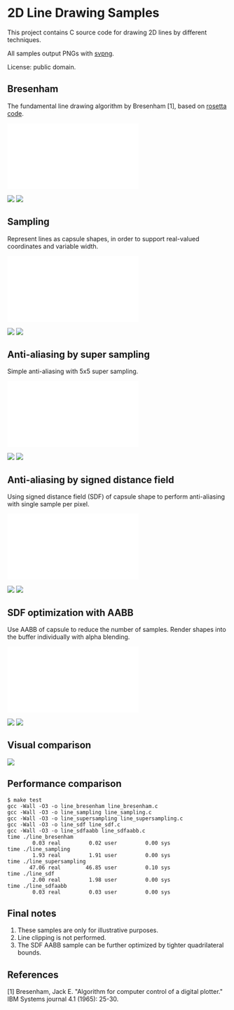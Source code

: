# 2D Line Drawing Samples

This project contains C source code for drawing 2D lines by different techniques.

All samples output PNGs with [svpng](https://github.com/miloyip/svpng).

License: public domain.

## Bresenham

The fundamental line drawing algorithm by Bresenham [1], based on [rosetta code](https://rosettacode.org/wiki/Bitmap/Bresenham%27s_line_algorithm#C).

![line_bresenham.c](line_bresenham.c)

![ ](line_bresenham.png)
![ ](line_bresenham_zoom.png)

## Sampling

Represent lines as capsule shapes, in order to support real-valued coordinates and variable width.

![line_sampling.c](line_sampling.c)

![ ](line_sampling.png)
![ ](line_sampling_zoom.png)

## Anti-aliasing by super sampling

Simple anti-aliasing with 5x5 super sampling.

![line_supersampling.c](line_supersampling.c)

![ ](line_supersampling.png)
![ ](line_supersampling_zoom.png)

## Anti-aliasing by signed distance field

Using signed distance field (SDF) of capsule shape to perform anti-aliasing with single sample per pixel.

![line_sdf.c](line_sdf.c)

![ ](line_sdf.png)
![ ](line_sdf_zoom.png)

## SDF optimization with AABB

Use AABB of capsule to reduce the number of samples. Render shapes into the buffer individually with alpha blending.

![line_sdfaabb.c](line_sdfaabb.c)

![ ](line_sdfaabb.png)
![ ](line_sdfaabb_zoom.png)

## Visual comparison

![ ](line_montage_zoom.png)

## Performance comparison

~~~
$ make test
gcc -Wall -O3 -o line_bresenham line_bresenham.c
gcc -Wall -O3 -o line_sampling line_sampling.c
gcc -Wall -O3 -o line_supersampling line_supersampling.c
gcc -Wall -O3 -o line_sdf line_sdf.c
gcc -Wall -O3 -o line_sdfaabb line_sdfaabb.c
time ./line_bresenham
        0.03 real         0.02 user         0.00 sys
time ./line_sampling
        1.93 real         1.91 user         0.00 sys
time ./line_supersampling
       47.06 real        46.85 user         0.10 sys
time ./line_sdf
        2.00 real         1.98 user         0.00 sys
time ./line_sdfaabb
        0.03 real         0.03 user         0.00 sys
~~~

## Final notes

1. These samples are only for illustrative purposes.
2. Line clipping is not performed.
3. The SDF AABB sample can be further optimized by tighter quadrilateral bounds.

## References

[1] Bresenham, Jack E. "Algorithm for computer control of a digital plotter." IBM Systems journal 4.1 (1965): 25-30.
